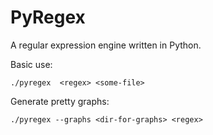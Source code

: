 # PyRegex

A regular expression engine written in Python.

Basic use:

```
./pyregex  <regex> <some-file>
```

Generate pretty graphs:

```
./pyregex --graphs <dir-for-graphs> <regex>
```
